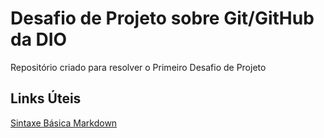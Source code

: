 # Desafio de Projeto sobre Git/GitHub da DIO
Repositório criado para resolver o Primeiro Desafio de Projeto

## Links Úteis
[Sintaxe Básica Markdown](https://www.markdownguide.org/basic-syntax/)
